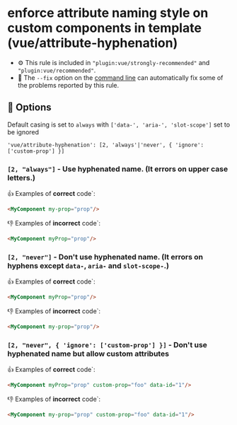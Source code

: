 # enforce attribute naming style on custom components in template (vue/attribute-hyphenation)

- :gear: This rule is included in `"plugin:vue/strongly-recommended"` and `"plugin:vue/recommended"`.
- :wrench: The `--fix` option on the [command line](https://eslint.org/docs/user-guide/command-line-interface#fixing-problems) can automatically fix some of the problems reported by this rule.

## :wrench: Options

Default casing is set to `always` with `['data-', 'aria-', 'slot-scope']` set to be ignored

```
'vue/attribute-hyphenation': [2, 'always'|'never', { 'ignore': ['custom-prop'] }]
```

### `[2, "always"]` - Use hyphenated name. (It errors on upper case letters.)

:+1: Examples of **correct** code`:

```html
<MyComponent my-prop="prop"/>
```

:-1: Examples of **incorrect** code`:

```html
<MyComponent myProp="prop"/>
```

### `[2, "never"]` - Don't use hyphenated name. (It errors on hyphens except `data-`, `aria-` and `slot-scope-`.)

:+1: Examples of **correct** code`:

```html
<MyComponent myProp="prop"/>
```

:-1: Examples of **incorrect** code`:

```html
<MyComponent my-prop="prop"/>
```

### `[2, "never", { 'ignore': ['custom-prop'] }]` - Don't use hyphenated name but allow custom attributes

:+1: Examples of **correct** code`:

```html
<MyComponent myProp="prop" custom-prop="foo" data-id="1"/>
```

:-1: Examples of **incorrect** code`:

```html
<MyComponent my-prop="prop" custom-prop="foo" data-id="1"/>
```
